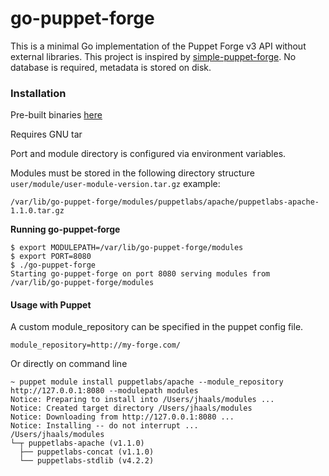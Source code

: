 # go-puppet-forge

This is a minimal Go implementation of the Puppet Forge v3 API without external libraries. This project is inspired by [simple-puppet-forge](https://github.com/dalen/simple-puppet-forge).
No database is required, metadata is stored on disk.

### Installation
Pre-built binaries [here](http://dl.bintray.com/jhaals/generic/go-puppet-forge/)

Requires GNU tar

Port and module directory is configured via environment variables.

Modules must be stored in the following directory structure `user/module/user-module-version.tar.gz`
example:

    /var/lib/go-puppet-forge/modules/puppetlabs/apache/puppetlabs-apache-1.1.0.tar.gz

__Running go-puppet-forge__

    $ export MODULEPATH=/var/lib/go-puppet-forge/modules
    $ export PORT=8080
    $ ./go-puppet-forge
    Starting go-puppet-forge on port 8080 serving modules from /var/lib/go-puppet-forge/modules

#### Usage with Puppet
A custom module_repository can be specified in the puppet config file.

    module_repository=http://my-forge.com/

Or directly on command line

    ~ puppet module install puppetlabs/apache --module_repository http://127.0.0.1:8080 --modulepath modules
    Notice: Preparing to install into /Users/jhaals/modules ...
    Notice: Created target directory /Users/jhaals/modules
    Notice: Downloading from http://127.0.0.1:8080 ...
    Notice: Installing -- do not interrupt ...
    /Users/jhaals/modules
    └─┬ puppetlabs-apache (v1.1.0)
      ├── puppetlabs-concat (v1.1.0)
      └── puppetlabs-stdlib (v4.2.2)